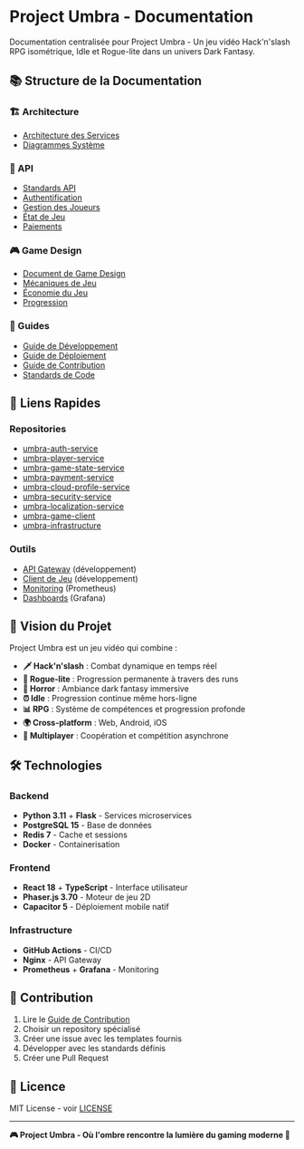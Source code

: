 # Project Umbra - Documentation

Documentation centralisée pour Project Umbra - Un jeu vidéo Hack'n'slash RPG isométrique, Idle et Rogue-lite dans un univers Dark Fantasy.

## 📚 Structure de la Documentation

### 🏗️ Architecture
- [Architecture des Services](architecture/services-architecture.md)
- [Diagrammes Système](architecture/diagrams/)

### 📡 API
- [Standards API](api/standards.md)
- [Authentification](api/auth-service.md)
- [Gestion des Joueurs](api/player-service.md)
- [État de Jeu](api/game-state-service.md)
- [Paiements](api/payment-service.md)

### 🎮 Game Design
- [Document de Game Design](game-design/game-design-document.md)
- [Mécaniques de Jeu](game-design/mechanics.md)
- [Économie du Jeu](game-design/economy.md)
- [Progression](game-design/progression.md)

### 📖 Guides
- [Guide de Développement](guides/development.md)
- [Guide de Déploiement](guides/deployment.md)
- [Guide de Contribution](guides/contributing.md)
- [Standards de Code](guides/coding-standards.md)

## 🚀 Liens Rapides

### Repositories
- [umbra-auth-service](https://github.com/decarvalhoe/umbra-auth-service)
- [umbra-player-service](https://github.com/decarvalhoe/umbra-player-service)
- [umbra-game-state-service](https://github.com/decarvalhoe/umbra-game-state-service)
- [umbra-payment-service](https://github.com/decarvalhoe/umbra-payment-service)
- [umbra-cloud-profile-service](https://github.com/decarvalhoe/umbra-cloud-profile-service)
- [umbra-security-service](https://github.com/decarvalhoe/umbra-security-service)
- [umbra-localization-service](https://github.com/decarvalhoe/umbra-localization-service)
- [umbra-game-client](https://github.com/decarvalhoe/umbra-game-client)
- [umbra-infrastructure](https://github.com/decarvalhoe/umbra-infrastructure)

### Outils
- [API Gateway](http://localhost:8080) (développement)
- [Client de Jeu](http://localhost:3000) (développement)
- [Monitoring](http://localhost:9090) (Prometheus)
- [Dashboards](http://localhost:3001) (Grafana)

## 🎯 Vision du Projet

Project Umbra est un jeu vidéo qui combine :
- **🗡️ Hack'n'slash** : Combat dynamique en temps réel
- **🎲 Rogue-lite** : Progression permanente à travers des runs
- **👻 Horror** : Ambiance dark fantasy immersive
- **⏰ Idle** : Progression continue même hors-ligne
- **📊 RPG** : Système de compétences et progression profonde
- **🌍 Cross-platform** : Web, Android, iOS
- **👥 Multiplayer** : Coopération et compétition asynchrone

## 🛠️ Technologies

### Backend
- **Python 3.11** + **Flask** - Services microservices
- **PostgreSQL 15** - Base de données
- **Redis 7** - Cache et sessions
- **Docker** - Containerisation

### Frontend
- **React 18** + **TypeScript** - Interface utilisateur
- **Phaser.js 3.70** - Moteur de jeu 2D
- **Capacitor 5** - Déploiement mobile natif

### Infrastructure
- **GitHub Actions** - CI/CD
- **Nginx** - API Gateway
- **Prometheus** + **Grafana** - Monitoring

## 🤝 Contribution

1. Lire le [Guide de Contribution](guides/contributing.md)
2. Choisir un repository spécialisé
3. Créer une issue avec les templates fournis
4. Développer avec les standards définis
5. Créer une Pull Request

## 📄 Licence

MIT License - voir [LICENSE](LICENSE)

---

**🎮 Project Umbra - Où l'ombre rencontre la lumière du gaming moderne 🌟**
